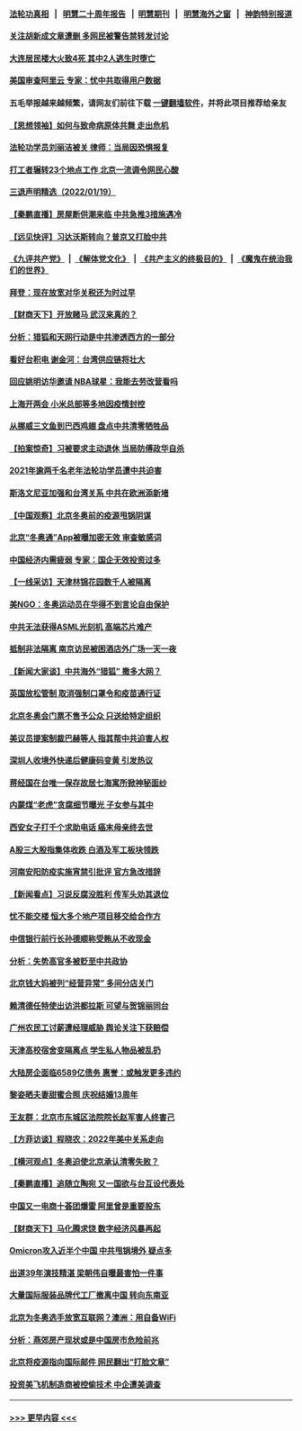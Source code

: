 #### [法轮功真相](https://github.com/gfw-breaker/truth/blob/master/README.md?t=0) &nbsp;&nbsp;|&nbsp;&nbsp; [明慧二十周年报告](https://github.com/gfw-breaker/mh-reports/blob/master/README.md?t=0) &nbsp;&nbsp;|&nbsp;&nbsp;[明慧期刊](https://github.com/gfw-breaker/mh-qikan) &nbsp;&nbsp;|&nbsp;&nbsp; [明慧海外之窗](https://github.com/gfw-breaker/mh-news/blob/master/README.md?t=0) &nbsp;&nbsp;|&nbsp;&nbsp; [神韵特别报道](https://github.com/gfw-breaker/mh-news/blob/master/shenyun.md?t=0)
#### [关注胡新成文章遭删 多网民被警告禁转发讨论](../pages/nsc413/n13516784.md?t=01201300) 
#### [大连居民楼大火致4死 其中2人逃生时堕亡](../pages/nsc413/n13516850.md?t=01201300) 
#### [美国审查阿里云 专家：忧中共取得用户数据](../pages/nsc413/n13516609.md?t=01201300) 
#### 五毛举报越来越频繁，请网友们前往下载 [一键翻墙软件](https://github.com/gfw-breaker/ssr-accounts)，并将此项目推荐给亲友
#### [【思想领袖】如何与致命病原体共舞 走出危机](../pages/nsc413/n13489241.md?t=01201300) 
#### [法轮功学员刘丽洁被关 律师：当局因恐惧报复](../pages/nsc413/n13515441.md?t=01201300) 
#### [打工者辗转23个地点工作 北京一流调令网民心酸](../pages/nsc413/n13516561.md?t=01201300) 
#### [三退声明精选（2022/01/19）](../pages/nsc413/n13516741.md?t=01201300) 
#### [【秦鹏直播】房屋断供潮来临 中共急推3措施遇冷](../pages/nsc413/n13516017.md?t=01201300) 
#### [【远见快评】习达沃斯转向？普京又打脸中共](../pages/nsc413/n13516607.md?t=01201300) 
#### [《九评共产党》](https://github.com/begood0513/9ping.md/blob/master/README.md) &nbsp;|&nbsp; [《解体党文化》](../../../../jtdwh.md/blob/master/README.md)  &nbsp;|&nbsp; [《共产主义的终极目的》](../../../../gczydzjmd.md/blob/master/README.md) &nbsp;|&nbsp; [《魔鬼在统治我们的世界》](../../../../mgztzwmdsj.md/blob/master/README.md) 
#### [拜登：现在放宽对华关税还为时过早](../pages/nsc413/n13516595.md?t=01201300) 
#### [【财商天下】开放赌马 武汉来真的？](../pages/nsc413/n13516178.md?t=01201300) 
#### [分析：猎狐和天网行动是中共渗透西方的一部分](../pages/nsc413/n13516329.md?t=01201300) 
#### [看好台积电 谢金河：台湾供应链将壮大](../pages/nsc413/n13516305.md?t=01201300) 
#### [回应姚明访华邀请 NBA球星：我能去劳改营看吗](../pages/nsc413/n13516343.md?t=01201300) 
#### [上海开两会 小米总部等多地因疫情封控](../pages/nsc413/n13516184.md?t=01201300) 
#### [从挪威三文鱼到巴西鸡翅 盘点中共清零牺牲品](../pages/nsc413/n13516261.md?t=01201300) 
#### [【拍案惊奇】习被要求主动退休 当局防傅政华自杀](../pages/nsc413/n13515864.md?t=01201300) 
#### [2021年逾两千名老年法轮功学员遭中共迫害](../pages/nsc413/n13513237.md?t=01201300) 
#### [斯洛文尼亚加强和台湾关系 中共在欧洲添新堵](../pages/nsc413/n13516058.md?t=01201300) 
#### [【中国观察】北京冬奥前的疫源甩锅阴谋](../pages/nsc413/n13515922.md?t=01201300) 
#### [北京“冬奥通”App被曝加密无效 审查敏感词](../pages/nsc413/n13515672.md?t=01201300) 
#### [中国经济内需疲弱 专家：国企无效投资过多](../pages/nsc413/n13515656.md?t=01201300) 
#### [【一线采访】天津林锦花园数千人被隔离](../pages/nsc413/n13516051.md?t=01201300) 
#### [美NGO：冬奥运动员在华得不到言论自由保护](../pages/nsc413/n13514496.md?t=01201300) 
#### [中共无法获得ASML光刻机 高端芯片难产](../pages/nsc413/n13515985.md?t=01201300) 
#### [抵制非法隔离 南京访民被困酒店外广场一天一夜](../pages/nsc413/n13515893.md?t=01201300) 
#### [【新闻大家谈】中共海外“猎狐” 撒多大网？](../pages/nsc413/n13515901.md?t=01201300) 
#### [英国放松管制 取消强制口罩令和疫苗通行证](../pages/nsc413/n13515879.md?t=01201300) 
#### [北京冬奥会门票不售予公众 只送给特定组织](../pages/nsc413/n13515334.md?t=01201300) 
#### [美议员提案制裁巴赫等人 指其帮中共迫害人权](../pages/nsc413/n13515504.md?t=01201300) 
#### [深圳人收境外快递后健康码变黄 引发热议](../pages/nsc413/n13515317.md?t=01201300) 
#### [蒋经国在台唯一保存故居七海寓所掀神秘面纱](../pages/nsc413/n13515289.md?t=01201300) 
#### [内蒙煤“老虎”贪腐细节曝光 子女参与其中](../pages/nsc413/n13515204.md?t=01201300) 
#### [西安女子打千个求助电话 癌末母亲终去世](../pages/nsc413/n13515207.md?t=01201300) 
#### [A股三大股指集体收跌 白酒及军工板块领跌](../pages/nsc413/n13515121.md?t=01201300) 
#### [河南安阳防疫实施宵禁引批评 官方急改措辞](../pages/nsc413/n13515078.md?t=01201300) 
#### [【新闻看点】习说反腐没胜利 传军头劝其退位](../pages/nsc413/n13514099.md?t=01201300) 
#### [忧不能交楼 恒大多个地产项目移交给合作方](../pages/nsc413/n13514570.md?t=01201300) 
#### [中信银行前行长孙德顺称受贿从不收现金](../pages/nsc413/n13514956.md?t=01201300) 
#### [分析：失势高官多被贬至中共政协](../pages/nsc413/n13514565.md?t=01201300) 
#### [北京钱大妈被列“经营异常” 多间分店关门](../pages/nsc413/n13514729.md?t=01201300) 
#### [赖清德任特使出访洪都拉斯 可望与贺锦丽同台](../pages/nsc413/n13514726.md?t=01201300) 
#### [广州农民工讨薪遭经理威胁 舆论关注下获赔偿](../pages/nsc413/n13514680.md?t=01201300) 
#### [天津高校宿舍变隔离点 学生私人物品被乱扔](../pages/nsc413/n13514213.md?t=01201300) 
#### [大陆房企面临6589亿债务 惠誉：或触发更多违约](../pages/nsc413/n13514465.md?t=01201300) 
#### [黎姿晒夫妻甜蜜合照 庆祝结婚13周年](../pages/nsc413/n13514130.md?t=01201300) 
#### [王友群：北京市东城区法院院长赵军害人终害己](../pages/nsc413/n13514140.md?t=01201300) 
#### [【方菲访谈】程晓农：2022年美中关系走向](../pages/nsc413/n13513966.md?t=01201300) 
#### [【横河观点】冬奥迫使北京承认清零失败？](../pages/nsc413/n13514200.md?t=01201300) 
#### [【秦鹏直播】追随立陶宛 又一国欲与台互设代表处](../pages/nsc413/n13514157.md?t=01201300) 
#### [中国又一电商十荟团爆雷 阿里曾是重要股东](../pages/nsc413/n13514177.md?t=01201300) 
#### [【财商天下】马化腾求饶 数字经济风暴再起](../pages/nsc413/n13513863.md?t=01201300) 
#### [Omicron攻入近半个中国 中共甩锅境外 疑点多](../pages/nsc413/n13513692.md?t=01201300) 
#### [出道39年演技精湛 梁朝伟自曝最害怕一件事](../pages/nsc413/n13513857.md?t=01201300) 
#### [大量国际服装品牌代工厂撤离中国 转向东南亚](../pages/nsc413/n13514026.md?t=01201300) 
#### [北京为冬奥选手放宽互联网？澳洲：用自备WiFi](../pages/nsc413/n13513860.md?t=01201300) 
#### [分析：燕郊房产现状或是中国房市危险前兆](../pages/nsc413/n13513661.md?t=01201300) 
#### [北京将疫源指向国际邮件 网民翻出“打脸文章”](../pages/nsc413/n13513845.md?t=01201300) 
#### [投资美飞机制造商被控偷技术 中企遭美调查](../pages/nsc413/n13513846.md?t=01201300) 

----
#### [ >>> 更早内容 <<< ](../indexes/nsc413-earlier.md)
